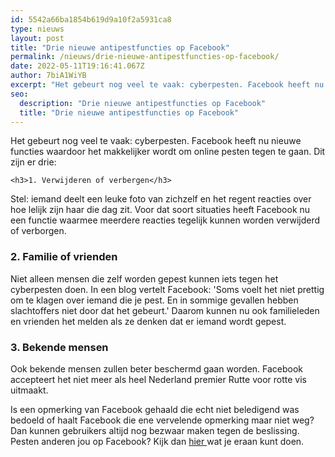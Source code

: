 ```yaml
---
id: 5542a66ba1854b619d9a10f2a5931ca8
type: nieuws
layout: post
title: "Drie nieuwe antipestfuncties op Facebook"
permalink: /nieuws/drie-nieuwe-antipestfuncties-op-facebook/
date: 2022-05-11T19:16:41.067Z
author: 7biA1WiYB
excerpt: "Het gebeurt nog veel te vaak: cyberpesten. Facebook heeft nu nieuwe functies waardoor het makkelijker wordt om online pesten tegen te gaan. Dit zijn er drie:  "
seo:
  description: "Drie nieuwe antipestfuncties op Facebook"
  title: "Drie nieuwe antipestfuncties op Facebook"
---
```

Het gebeurt nog veel te vaak: cyberpesten. Facebook heeft nu nieuwe functies waardoor het makkelijker wordt om online pesten tegen te gaan. Dit zijn er drie:  

    <h3>1. Verwijderen of verbergen</h3>
<p>Stel: iemand deelt een leuke foto van zichzelf en het regent reacties over hoe lelijk zijn haar die dag zit. Voor dat soort situaties heeft Facebook nu een functie waarmee meerdere reacties tegelijk kunnen worden verwijderd of verborgen.</p>
<h3>2. Familie of vrienden</h3>
<p>Niet alleen mensen die zelf worden gepest kunnen iets tegen het cyberpesten doen. In een blog vertelt Facebook: 'Soms voelt het niet prettig om te klagen over iemand die je pest. En in sommige gevallen hebben slachtoffers niet door dat het gebeurt.' Daarom kunnen nu ook familieleden en vrienden het melden als ze denken dat er iemand wordt gepest.</p>
<h3>3. Bekende mensen</h3>
<p>Ook bekende mensen zullen beter beschermd gaan worden. Facebook accepteert het niet meer als heel Nederland premier Rutte voor rotte vis uitmaakt.</p>
<p>Is een opmerking van Facebook gehaald die echt niet beledigend was bedoeld of haalt Facebook die ene vervelende opmerking maar niet weg? Dan kunnen gebruikers altijd nog bezwaar maken tegen de beslissing. Pesten anderen jou op Facebook? Kijk dan <a href="https://www.facebook.com/safety/bullying" target="_blank">hier </a>wat je eraan kunt doen.</p>  
